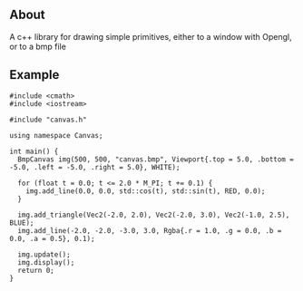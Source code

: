 ## About
A c++ library for drawing simple primitives, either to a window with Opengl, or to a bmp file

## Example
```
#include <cmath>
#include <iostream>

#include "canvas.h"

using namespace Canvas;

int main() {
  BmpCanvas img(500, 500, "canvas.bmp", Viewport{.top = 5.0, .bottom = -5.0, .left = -5.0, .right = 5.0}, WHITE);

  for (float t = 0.0; t <= 2.0 * M_PI; t += 0.1) {
    img.add_line(0.0, 0.0, std::cos(t), std::sin(t), RED, 0.0);
  }

  img.add_triangle(Vec2(-2.0, 2.0), Vec2(-2.0, 3.0), Vec2(-1.0, 2.5), BLUE);
  img.add_line(-2.0, -2.0, -3.0, 3.0, Rgba{.r = 1.0, .g = 0.0, .b = 0.0, .a = 0.5}, 0.1);

  img.update();
  img.display();
  return 0;
}
```
